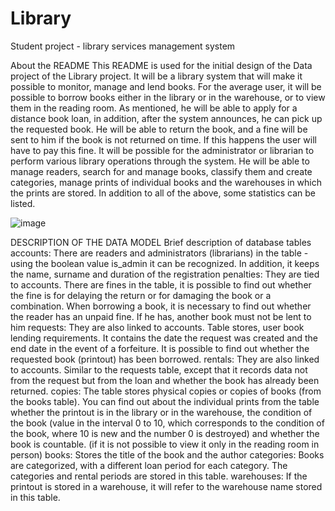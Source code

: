# Library
Student project - library services management system

About the README
This README is used for the initial design of the Data project of the Library project.
It will be a library system that will make it possible to monitor, manage and lend books.
For the average user, it will be possible to borrow books either in the library or in the warehouse, or to view them in the reading room. As mentioned, he will be able to apply for a distance book loan, in addition, after the system announces, he can pick up the requested book. He will be able to return the book, and a fine will be sent to him if the book is not returned on time. If this happens the user will have to pay this fine.
It will be possible for the administrator or librarian to perform various library operations through the system. He will be able to manage readers, search for and manage books, classify them and create categories, manage prints of individual books and the warehouses in which the prints are stored.
In addition to all of the above, some statistics can be listed.



![image](https://user-images.githubusercontent.com/79416440/158895988-deb5ee2c-b9ba-4d52-be7b-0a65e266480f.png)

DESCRIPTION OF THE DATA MODEL
Brief description of database tables
accounts: There are readers and administrators (librarians) in the table - using the boolean value is_admin it can be recognized. In addition, it keeps the name, surname and duration of the registration
penalties: They are tied to accounts. There are fines in the table, it is possible to find out whether the fine is for delaying the return or for damaging the book or a combination. When borrowing a book, it is necessary to find out whether the reader has an unpaid fine. If he has, another book must not be lent to him
requests: They are also linked to accounts. Table stores, user book lending requirements. It contains the date the request was created and the end date in the event of a forfeiture. It is possible to find out whether the requested book (printout) has been borrowed.
rentals: They are also linked to accounts. Similar to the requests table, except that it records data not from the request but from the loan and whether the book has already been returned.
copies: The table stores physical copies or copies of books (from the books table). You can find out about the individual prints from the table whether the printout is in the library or in the warehouse, the condition of the book (value in the interval 0 to 10, which corresponds to the condition of the book, where 10 is new and the number 0 is destroyed) and whether the book is countable. (if it is not possible to view it only in the reading room in person)
books: Stores the title of the book and the author
categories: Books are categorized, with a different loan period for each category. The categories and rental periods are stored in this table.
warehouses: If the printout is stored in a warehouse, it will refer to the warehouse name stored in this table.
